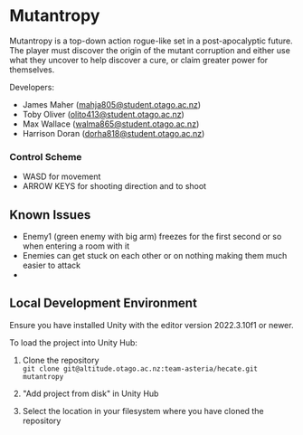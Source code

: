 # Mutantropy

Mutantropy is a top-down action rogue-like set in a post-apocalyptic future. The player must discover the origin of the mutant corruption and either use what they uncover to help discover a cure, or claim greater power for themselves.

Developers:
- James Maher (mahja805@student.otago.ac.nz)
- Toby Oliver (olito413@student.otago.ac.nz)
- Max Wallace (walma865@student.otago.ac.nz)
- Harrison Doran (dorha818@student.otago.ac.nz)

### Control Scheme

- WASD for movement
- ARROW KEYS for shooting direction and to shoot

## Known Issues

- Enemy1 (green enemy with big arm) freezes for the first second or so when entering a room with it
- Enemies can get stuck on each other or on nothing making them much easier to attack
- 



## Local Development Environment

Ensure you have installed Unity with the editor version 2022.3.10f1 or newer.

To load the project into Unity Hub:

1. Clone the repository  
`git clone git@altitude.otago.ac.nz:team-asteria/hecate.git mutantropy`

2. "Add project from disk" in Unity Hub

3. Select the location in your filesystem where you have cloned the repository
